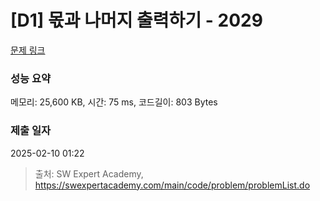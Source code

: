 # [D1] 몫과 나머지 출력하기 - 2029 

[문제 링크](https://swexpertacademy.com/main/code/problem/problemDetail.do?contestProbId=AV5QGNvKAtEDFAUq) 

### 성능 요약

메모리: 25,600 KB, 시간: 75 ms, 코드길이: 803 Bytes

### 제출 일자

2025-02-10 01:22



> 출처: SW Expert Academy, https://swexpertacademy.com/main/code/problem/problemList.do